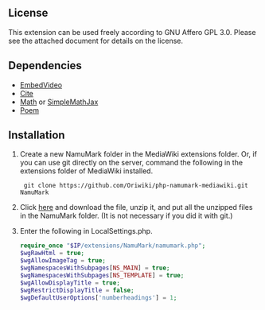 ## License
This extension can be used freely according to GNU Affero GPL 3.0. Please see the attached document for details on the license.

## Dependencies
* [EmbedVideo](https://www.mediawiki.org/wiki/Extension:EmbedVideo)
* [Cite](https://www.mediawiki.org/wiki/Extension:Cite)
* [Math](https://www.mediawiki.org/wiki/Extension:Math) or [SimpleMathJax](https://www.mediawiki.org/wiki/Extension:SimpleMathJax)
* [Poem](https://www.mediawiki.org/wiki/Extension:Poem)

## Installation
1. Create a new NamuMark folder in the MediaWiki extensions folder. Or, if you can use git directly on the server, command the following in the extensions folder of MediaWiki installed.

		git clone https://github.com/Oriwiki/php-namumark-mediawiki.git NamuMark

1. Click [here](https://github.com/Oriwiki/php-namumark-mediawiki/archive/master.zip) and download the file, unzip it, and put all the unzipped files in the NamuMark folder. (It is not necessary if you did it with git.)
1. Enter the following in LocalSettings.php.

    ```php
	require_once "$IP/extensions/NamuMark/namumark.php";
	$wgRawHtml = true;
	$wgAllowImageTag = true;
	$wgNamespacesWithSubpages[NS_MAIN] = true;
	$wgNamespacesWithSubpages[NS_TEMPLATE] = true;
	$wgAllowDisplayTitle = true;
	$wgRestrictDisplayTitle = false;
	$wgDefaultUserOptions['numberheadings'] = 1;
    ```
